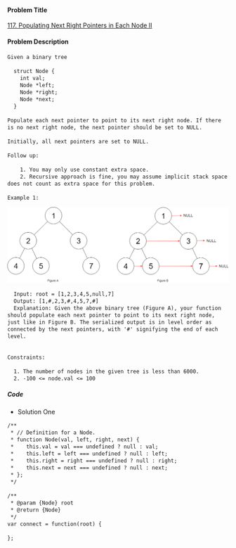 #### Problem Title
[117. Populating Next Right Pointers in Each Node II](https://leetcode.com/problems/populating-next-right-pointers-in-each-node-ii/)
#### Problem Description
```
Given a binary tree

  struct Node {
    int val;
    Node *left;
    Node *right;
    Node *next;
  }

Populate each next pointer to point to its next right node. If there is no next right node, the next pointer should be set to NULL.

Initially, all next pointers are set to NULL.

Follow up:

    1. You may only use constant extra space.
    2. Recursive approach is fine, you may assume implicit stack space does not count as extra space for this problem.

Example 1:
```
![1](../../assets/tree/2021-03-12/1.png)
```
  Input: root = [1,2,3,4,5,null,7]
  Output: [1,#,2,3,#,4,5,7,#]
  Explanation: Given the above binary tree (Figure A), your function should populate each next pointer to point to its next right node, just like in Figure B. The serialized output is in level order as connected by the next pointers, with '#' signifying the end of each level.
 

Constraints:

  1. The number of nodes in the given tree is less than 6000.
  2. -100 <= node.val <= 100
```
##### Code

- Solution One
```
/**
 * // Definition for a Node.
 * function Node(val, left, right, next) {
 *    this.val = val === undefined ? null : val;
 *    this.left = left === undefined ? null : left;
 *    this.right = right === undefined ? null : right;
 *    this.next = next === undefined ? null : next;
 * };
 */

/**
 * @param {Node} root
 * @return {Node}
 */
var connect = function(root) {
    
};
```
